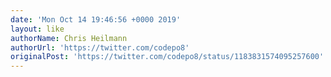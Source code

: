 ```yaml
---
date: 'Mon Oct 14 19:46:56 +0000 2019'
layout: like
authorName: Chris Heilmann
authorUrl: 'https://twitter.com/codepo8'
originalPost: 'https://twitter.com/codepo8/status/1183831574095257600'
---
```

